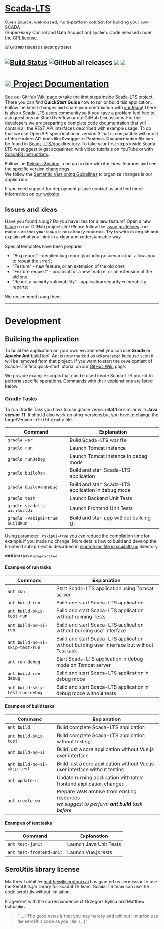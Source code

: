 # [Scada-LTS](http://scada-lts.org)

Open Source, web-based, multi-platform solution for building your own SCADA   
(Supervisory Control and Data Acquisition) system.
Code released under [the GPL license](https://github.com/SCADA-LTS/Scada-LTS/blob/develop/LICENSE).


![GitHub release (latest by date)](https://img.shields.io/github/v/release/SCADA-LTS/Scada-LTS)

[![Build Status](https://travis-ci.org/SCADA-LTS/Scada-LTS.svg?branch=develop)](https://travis-ci.org/SCADA-LTS/Scada-LTS)
![GitHub all releases](https://img.shields.io/github/downloads/SCADA-LTS/Scada-LTS/total)
[![](https://images.microbadger.com/badges/version/scadalts/scadalts.svg)](https://microbadger.com/images/scadalts/scadalts "Get your own version badge on microbadger.com")
[![](https://images.microbadger.com/badges/image/dockergb/scadalts-dev.svg)](https://microbadger.com/images/dockergb/scadalts-dev "Get your own image badge on microbadger.com")
---

<h1><a style="color:#222222;" href="https://github.com/SCADA-LTS/Scada-LTS/wiki"><img src=https://github.githubassets.com/images/modules/logos_page/GitHub-Logo.png height="20px" /> Project Documentation</a></h1> 

See our [GitHub Wiki](https://github.com/SCADA-LTS/Scada-LTS/wiki) page to take the first steps inside
Scada-LTS project. There you can find **QuickStart Guide** how to run or build this application. Follow the latest changes and share your contribution with [our team](https://github.com/SCADA-LTS/Scada-LTS/wiki/The-Team)!
There is also a Scada-LTS users community so if you have a problem feel free to ask questions on StackOverflow or our GitHub Discussions.
For the developers we are preparing a complete code documentation that will contain all the REST API interfaces
described with example usage. To do that we use Open API specification in version 3 that is compatible with
most of the modern API tools like Swagger or Postman. Documentation file can be found in [Scada-LTS/doc](https://github.com/SCADA-LTS/Scada-LTS/tree/develop/doc/RESTAPI) directory.
To take your first steps inside Scada-LTS we suggest to get acquainted with video tutorials on YouTube or with [ScadaBR instructions](https://sourceforge.net/p/scadabr/wiki/Manual%20ScadaBR%20English%200%20Summary/).

Follow the [Release Section](https://github.com/SCADA-LTS/Scada-LTS/releases) to be up to date with the latest features and see the specific version changelogs.   
We follow the [Semantic Versioning Guidelines](http://semver.org/) to organize changes in our application.

If you need support for deployment please contact us and find more information on [our website](http://scada-lts.com/#support)

## Issues and ideas
Have you found a bug? Do you have idea for a new feature? Open a new [Issue](https://github.com/SCADA-LTS/Scada-LTS/issues) on our GitHub project site!
Please follow the [issue guidelines](https://github.com/twbs/bootstrap/blob/main/.github/CONTRIBUTING.md#using-the-issue-tracker)
and make sure that your issue is not already reported. Try to write in english and explain what you think in a clear and understandable way.

Special templates have been prepared:
- "Bug report" - detailed bug report (including a scenario that allows you to repeat the error);
- "Feature" - new feature, or an extension of the old ones;
- "Feature request" - proposal for a new feature, or an extension of the old one;
- "Report a security vulnerability" - application security vulnerability reports;

We recommend using them;

---

# Development

## Building the application
To build the application on your own environment you can use **Gradle** or **Apache Ant** build tool.
Ant is now marked as `@depracated` because soon it will be removed from
that project. If you want to start the development of Scada-LTS find quick-start 
tutorial on our [GitHub Wiki](https://github.com/SCADA-LTS/Scada-LTS/wiki/Prepare-environment-to-develop-(IntelliJ-Community)) page.

We provide example scripts that can be used inside Scada-LTS project to perform specific operations.
Commands with their explanations are listed below:

### Gradle Tasks
To run Gradle Task you have to use gradle version  **6.8.1** or similar
with **Java version 11**. It should also work on other versions
but you have to change the targetVersion in `build.gradle` file.

| Command | Explanation |
| ---- | ---- |
| ```gradle war``` | Build Scada-LTS war file |
| ```gradle run``` | Launch Tomcat instance |
| ```gradle runDebug``` | Launch Tomcat instance in debug mode |
| ```gradle buildRun``` | Build and start Scada-LTS application |
| ```gradle buildRunDebug``` | Build and start Scada-LTS application in debug mode |
| ```gradle test``` | Launch Backend Unit Tests |
| ```gradle scadalts-ui::testUi``` | Launch Frontend Unit Tests |
| ```gradle -PskipUi=true buildRun``` | Build and start app without building UI |

Using parameter `-PskipUi=true` you can reduce the compilation time for example if you
made no change. More details how to build and develop the Frontend sub-project is described
in [readme.md file in scadalts-ui](./scadalts-ui/README.md) directory.

###Ant tasks
`@depracated`
#### Examples of run tasks
| Command | Explanation |
| ---- | ---- |
| ```ant run``` | Start Scada-LTS application using Tomcat server |
| ```ant build-run``` | Build and start Scada-LTS application |
| ```ant build-skip-test-run``` | Build and start Scada-LTS application without running Tests |
| ```ant build-no-ui-run``` | Build and start Scada-LTS application without building user interface |
| ```ant build-no-ui-skip-test-run``` | Build and start Scada-LTS application without building user interface but without Test task |
| ```ant run-debug``` | Start Scada-LTS application in debug mode on Tomcat server |
| ```ant build-run-debug``` | Build and start Scada-LTS application in debug mode |
| ```ant build-skip-test-run-debug``` | Build and start Scada-LTS application in debug mode without tests |

#### Examples of build tasks
| Command | Explanation |
| ---- | ---- |
| ```ant build``` | Build complete Scada-LTS application |
| ```ant build-skip-test``` | Build complete Scada-LTS application without testing |
| ```ant build-no-ui``` | Build just a core application  without Vue.js user interface |
| ```ant build-no-ui-skip-test``` | Build just a core application  without Vue.js user interface without testing |
| ```ant update-ui``` | Update running application with latest frontend application changes |
| ```ant create-war``` | Prepare WAR archive from existing resources<br/> _we suggest to perform **ant build** task before_ |

#### Examples of test tasks
| Command | Explanation |
| ---- | ---- |
| ```ant test-junit``` | Launch Java Unit Tests |
| ```ant test-frontend-unit``` | Launch Vue.js tests |

## SeroUtils library license

Matthew Lohbihler <matthew@serotonin.ai> has granted us permission to use the SeroUtils.jar library for ScadaLTS team. ScadaLTS team can use the code seroUtils without limitation.

Fragement with the correspondence of Grzegorz Bylica and Matthew Lohbihler:
> "(...) The good news is that you may hereby and without limitation use the seroUtils code as you like. (...)"
